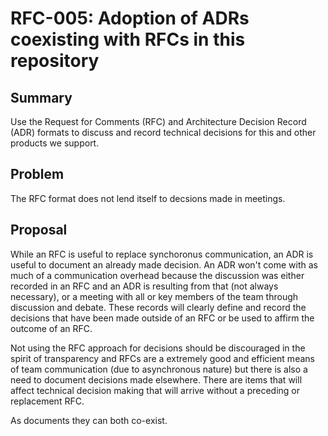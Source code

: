 # RFC-005: Adoption of ADRs coexisting with RFCs in this repository

## Summary

Use the Request for Comments (RFC) and Architecture Decision Record (ADR) formats to discuss and record technical decisions for this and other products we support.

## Problem

The RFC format does not lend itself to decsions made in meetings.


## Proposal

While an RFC is useful to replace synchoronus communication, an ADR is useful to document an already made decision. An ADR won't come with as much of a communication overhead because the discussion was either recorded in an RFC and an ADR is resulting from that (not always necessary), or a meeting with all or key members of the team through discussion and debate.  These records will clearly define and record the decisions that have been made outside of an RFC or be used to affirm the outcome of an RFC. 

Not using the RFC approach for decisions should be discouraged in the spirit of transparency and RFCs are a extremely good and efficient means of team communication (due to asynchronous nature) but there is also a need to document decisions made elsewhere. There are items that will affect technical decision making that will arrive without a preceding or replacement RFC.

As documents they can both co-exist.
